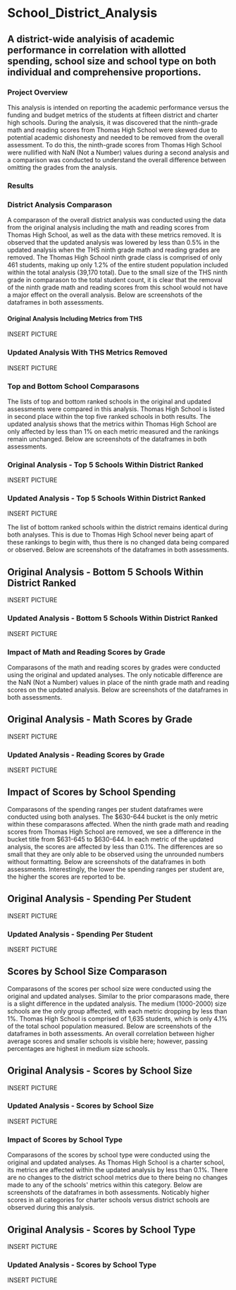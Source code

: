 # School_District_Analysis

## A district-wide analyisis of academic performance in correlation with allotted spending, school size and school type on both individual and comprehensive proportions.

### Project Overview

This analysis is intended on reporting the academic performance versus the funding and budget metrics of the students at fifteen district and charter high schools.  During the analysis, it was discovered that the ninth-grade math and reading scores from Thomas High School were skewed due to potential academic dishonesty and needed to be removed from the overall assessment. To do this, the ninth-grade scores from Thomas High School were nullified with NaN (Not a Number) values during a second analysis and a comparison was conducted to understand the overall difference between omitting the grades from the analysis. 

### Results

### District Analysis Comparason

A comparason of the overall district analysis was conducted using the data from the original analysis including the math and reading scores from Thomas High School, as well as the data with these metrics removed. It is observed that the updated analysis was lowered by less than 0.5% in the updated analysis when the THS ninth grade math and reading grades are removed. The Thomas High School ninth grade class is comprised of only 461 students, making up only 1.2% of the entire student population included within the total analysis (39,170 total). Due to the small size of the THS ninth grade in comparason to the total student count, it is clear that the removal of the ninth grade math and reading scores from this school would not have a major effect on the overall analysis. Below are screenshots of the dataframes in both assessments.

#### Original Analysis Including Metrics from THS

INSERT PICTURE

### Updated Analysis With THS Metrics Removed

INSERT PICTURE

### Top and Bottom School Comparasons

The lists of top and bottom ranked schools in the original and updated assessments were compared in this analysis. Thomas High School is listed in second place within the top five ranked schools in both results. The updated analysis shows that the metrics within Thomas High School are only affected by less than 1% on each metric measured and the rankings remain unchanged. Below are screenshots of the dataframes in both assessments.

### Original Analysis - Top 5 Schools Within District Ranked

INSERT PICTURE

### Updated Analysis - Top 5 Schools Within District Ranked

INSERT PICTURE

The list of bottom ranked schools within the district remains identical during both analyses. This is due to Thomas High School never being apart of these rankings to begin with, thus there is no changed data being compared or observed. Below are screenshots of the dataframes in both assessments.

## Original Analysis - Bottom 5 Schools Within District Ranked

INSERT PICTURE

### Updated Analysis - Bottom 5 Schools Within District Ranked

INSERT PICTURE

### Impact of Math and Reading Scores by Grade

Comparasons of the math and reading scores by grades were conducted using the original and updated analyses. The only noticable difference are the NaN (Not a Number) values in place of the ninth grade math and reading scores on the updated analysis. Below are screenshots of the dataframes in both assessments.

## Original Analysis - Math Scores by Grade

INSERT PICTURE

### Updated Analysis - Reading Scores by Grade

INSERT PICTURE

## Impact of Scores by School Spending

Comparasons of the spending ranges per student dataframes were conducted using both analyses. The $630-644 bucket is the only metric within these comparasons affected. When the ninth grade math and reading scores from Thomas High School are removed, we see a difference in the bucket title from $631-645 to $630-644. In each metric of the updated analysis, the scores are affected by less than 0.1%. The differences are so small that they are only able to be observed using the unrounded numbers without formatting. Below are screenshots of the dataframes in both assessments.  Interestingly, the lower the spending ranges per student are, the higher the scores are reported to be. 

## Original Analysis - Spending Per Student

INSERT PICTURE

### Updated Analysis - Spending Per Student

INSERT PICTURE

## Scores by School Size Comparason

Comparasons of the scores per school size were conducted using the original and updated analyses. Similar to the prior comparasons made, there is a slight difference in the updated analysis. The medium (1000-2000) size schools are the only group affected, with each metric dropping by less than 1%. Thomas High School is comprised of 1,635 students, which is only 4.1% of the total school population measured. Below are screenshots of the dataframes in both assessments. An overall correlation between higher average scores and smaller schools is visible here; however, passing percentages are highest in medium size schools. 

## Original Analysis - Scores by School Size

INSERT PICTURE

### Updated Analysis - Scores by School Size

INSERT PICTURE

### Impact of Scores by School Type

Comparasons of the scores by school type were conducted using the original and updated analyses. As Thomas High School is a charter school, its metrics are affected within the updated analysis by less than 0.1%. There are no changes to the district school metrics due to there being no changes made to any of the schools' metrics within this category. Below are screenshots of the dataframes in both assessments. Noticably higher scores in all categories for charter schools versus district schools are observed during this analysis. 

## Original Analysis - Scores by School Type

INSERT PICTURE

### Updated Analysis - Scores by School Type

INSERT PICTURE
